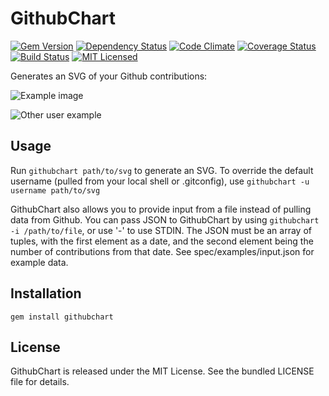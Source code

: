 GithubChart
============

[![Gem Version](https://img.shields.io/gem/v/githubchart.svg)](https://rubygems.org/gems/githubchart)
[![Dependency Status](https://img.shields.io/gemnasium/akerl/githubchart.svg)](https://gemnasium.com/akerl/githubchart)
[![Code Climate](https://img.shields.io/codeclimate/github/akerl/githubchart.svg)](https://codeclimate.com/github/akerl/githubchart)
[![Coverage Status](https://img.shields.io/coveralls/akerl/githubchart.svg)](https://coveralls.io/r/akerl/githubchart)
[![Build Status](https://img.shields.io/travis/akerl/githubchart.svg)](https://travis-ci.org/akerl/githubchart)
[![MIT Licensed](https://img.shields.io/badge/license-MIT-green.svg)](https://tldrlegal.com/license/mit-license)

Generates an SVG of your Github contributions:

![Example image](http://akerl.github.io/githubchart/chart.svg)

![Other user example](http://akerl.github.io/githubchart/other_user.svg)

## Usage

Run `githubchart path/to/svg` to generate an SVG. To override the default username (pulled from your local shell or .gitconfig), use `githubchart -u username path/to/svg`

GithubChart also allows you to provide input from a file instead of pulling data from Github. You can pass JSON to GithubChart by using `githubchart -i /path/to/file`, or use '-' to use STDIN. The JSON must be an array of tuples, with the first element as a date, and the second element being the number of contributions from that date. See spec/examples/input.json for example data.

## Installation

    gem install githubchart

## License

GithubChart is released under the MIT License. See the bundled LICENSE file for details.

